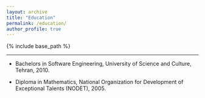 ```yaml
---
layout: archive
title: "Education"
permalink: /education/
author_profile: true
---
```


{% include base_path %}



---

* Bachelors in Software Engineering, University of Science and Culture, Tehran, 2010.

* Diploma in Mathematics, National Organization for Development of Exceptional Talents (NODET), 2005.
  


